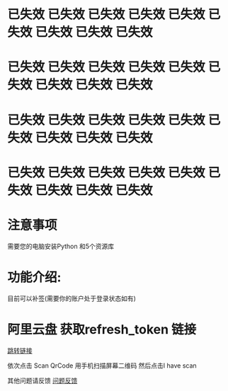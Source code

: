 # 已失效  已失效  已失效  已失效  已失效  已失效  已失效  已失效  已失效  
# 已失效  已失效  已失效  已失效  已失效  已失效  已失效  已失效  已失效  
# 已失效  已失效  已失效  已失效  已失效  已失效  已失效  已失效  已失效  
# 已失效  已失效  已失效  已失效  已失效  已失效  已失效  已失效  已失效  
# 注意事项
需要您的电脑安装Python
和5个资源库

# 功能介绍:
目前可以补签(需要你的账户处于登录状态如有)

# 阿里云盘 获取refresh_token 链接
[跳转链接](https://alist.nn.ci/tool/aliyundrive/request.html)

依次点击 Scan QrCode 用手机扫描屏幕二维码 然后点击I have scan

其他问题请反馈
[问题反馈](https://github.com/fgr178707/aliyunpan/issues)
